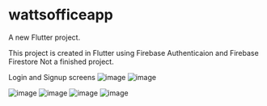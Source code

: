 # wattsofficeapp

A new Flutter project.

This project is created in Flutter using Firebase Authenticaion and Firebase Firestore
Not a finished project.

Login and Signup screens
![image](https://user-images.githubusercontent.com/70882611/228630880-7e376a74-c5af-4d23-b3b3-e7a6e4d4ad31.png)
![image](https://user-images.githubusercontent.com/70882611/228631085-2e560bdb-d065-4df2-b6e1-0e93897de9dd.png)


![image](https://user-images.githubusercontent.com/70882611/228630501-041318e3-e226-41df-871b-4f702cedab4c.png)
![image](https://user-images.githubusercontent.com/70882611/228630587-205ecf95-a022-45ab-aace-ce77089ae3dc.png)
![image](https://user-images.githubusercontent.com/70882611/228630649-7efb2982-26a5-46a2-af21-69126850cf3d.png)
![image](https://user-images.githubusercontent.com/70882611/228630670-cadce8b5-0fdb-46f5-8a9a-356595726d3d.png)

